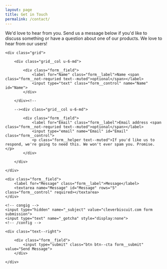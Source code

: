 ```yaml
---
layout: page
title: Get in Touch
permalink: /contact/
---
```


<p>We'd love to hear from you. Send us a message below if you'd like to discuss something or have a question about one of our products. We love to hear from our users!</p>

<form action="//formspree.io/hello@cleverbiscuit.com" method="post" id="contact-form" class="form">

	<div class="grid">

		<div class="grid__col u-6-md">

			<div class="form__field">
				<label for="Name" class="form__label">Name <span class="form__not-requried text--muted">optional</span></label>
				<input type="text" class="form__control" name="Name" id="Name">
			</div>

		</div><!--

		--><div class="grid__col u-6-md">

			<div class="form__field">
				<label for="Email" class="form__label">Email address <span class="form__not-requried text--muted">optional</span></label>
				<input type="email" name="Email" id="Email" class="form__control">
				<p class="form__helper text--muted">If you'd like us to respond, we're going to need this. We won't ever spam you. Promise.</p>
			</div>

		</div>

	</div>

	<div class="form__field">
		<label for="Message" class="form__label">Message</label>
		<textarea name="Message" id="Message" rows="5" class="form__control" required></textarea>
	</div>

	<!-- congig -->
	<input type="hidden" name="_subject" value="cleverbiscuit.com form submission">
	<input type="text" name="_gotcha" style="display:none">
	<!-- /config -->

	<div class="text--right">

		<div class="form__field">
			<input type="submit" class="btn btn--cta form__submit" value="Send Message">
		</div>

	</div>

</form>
